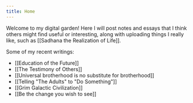 ```yaml
---
title: Home
---
```

Welcome to my digital garden! Here I will post notes and essays that I think others might find useful or interesting, along with uploading things I really like, such as [[Sadhana the Realization of Life]]. 

Some of my recent writings:
 - [[Education of the Future]]
 - [[The Testimony of Others]]
 - [[Universal brotherhood is no substitute for brotherhood]]
 - [[Telling "The Adults" to "Do Something"]]
 - [[Grim Galactic Civilization]]
 - [[Be the change you wish to see]]